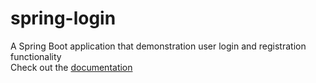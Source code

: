 # spring-login
A Spring Boot application that demonstration user login and registration functionality<br/>
Check out the [documentation]()
